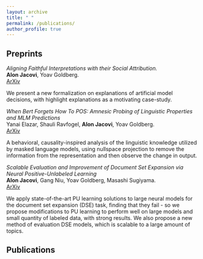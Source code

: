 ```yaml
---
layout: archive
title: " "
permalink: /publications/
author_profile: true
---
```


<!---  {% if author.googlescholar %}
  <u><a href="{{author.googlescholar}}">My Google Scholar profile</a> will </u>
{% endif %}

{% include base_path %}

{% for post in site.publications reversed %}
  {% include archive-single.html %}
{% endfor %} -->

## Preprints


*Aligning Faithful Interpretations with their Social Attribution.*  
**Alon Jacovi**, Yoav Goldberg.  
[ArXiv](https://arxiv.org/abs/2006.01067)

We present a new formalization on explanations of artificial model decisions, with highlight explanations as a motivating case-study.
 
*When Bert Forgets How To POS: Amnesic Probing of Linguistic Properties and MLM Predictions*  
Yanai Elazar, Shauli Ravfogel, **Alon Jacovi**, Yoav Goldberg.  
[ArXiv](https://arxiv.org/abs/2006.00995)

A behavioral, causality-inspired analysis of the linguistic knowledge utilized by masked language models, using nullspace projection to remove the information from the representation and then observe the change in output. 

*Scalable Evaluation and Improvement of Document Set Expansion via Neural Positive-Unlabeled Learning*  
**Alon Jacovi**, Gang Niu, Yoav Goldberg, Masashi Sugiyama.  
[ArXiv](https://arxiv.org/abs/1910.13339)

We apply state-of-the-art PU learning solutions to large neural models for the document set expansion (DSE) task, finding that they fail - so we propose modifications to PU learning to perform well on large models and small quantity of labeled data, with strong results. We also propose a new method of evaluation DSE models, which is scalable to a large amount of topics. 


## Publications

<!---  
\textbf{Towards Faithfully Interpretable NLP Systems: How should we define and evaluate faithfulness?} \\ \underline{Alon Jacovi} and Yoav Goldberg. \\ In ACL 2020.

% \textbf{Improving Task-Oriented Dialogue Systems in Production with Conversation Logs} \\
% \underline{Alon Jacovi}*, Ori Bar El*, Ofer Lavi, David Boaz, David Amid, Inbal Ronen, Ateret Anaby-Tavor. \\ In the KDD Converse workshop at KDD 2020.


\textbf{Neural network gradient-based learning of black-box function interfaces} \\ \underline{Alon Jacovi}, Guy Hadash, Einat Kermany, Boaz Carmeli, Ofer Lavi, George Kour, Jonathan Berant. \\ In ICLR 2019. \\ Also in AI Week 2019.

\textit{(Extended Abstract)} \textbf{Learning and Understanding Different Categories of Sexism Using Convolutional Neural Network Filters} \\ Sima Sharifirad, \underline{Alon Jacovi}, Stan Matwin. \\ In the Widening NLP workshop at ACL 2019.

\textbf{Understanding Convolutional Neural Networks for Text Classification} \\ \underline{Alon Jacovi}, Oren Sar Shalom, Yoav Goldberg. \\ In the BlackboxNLP workshop at EMNLP 2018 (oral presentation). \\ Also in ISCOL 2018 (oral presentation).
 -->
